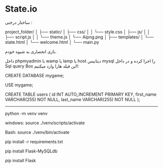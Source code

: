 # State.io

ساختار درختی :









project_folder/
│
├── static/
│   ├── css/
│   │   └── style.css
│   ├── js/
│   │   ├── script.js
│   │   └── theme.js
│   └── Aipng.png
│
├── templates/
│   └── state.html
│   └── welcome.html
│
└── main.py

















بازی انحصاری به شیوه خودم.

داخل phpmyadmin با wamp یا lamp یا host دیتابیس mysql را اجرا کرده و در داخل Sql query Box این فیلد هارا وارد میکنیم!:








CREATE DATABASE mygame;

USE mygame;

CREATE TABLE users (
    id INT AUTO_INCREMENT PRIMARY KEY,
    first_name VARCHAR(255) NOT NULL,
    last_name VARCHAR(255) NOT NULL
);











-------------------------------------------------------------
python -m venv venv



windows:
source ./venv/scripts/activate


Bash:
source ./venv/bin/activate


pip install -r requirements.txt


pip install Flask-MySQLdb


pip install Flask

